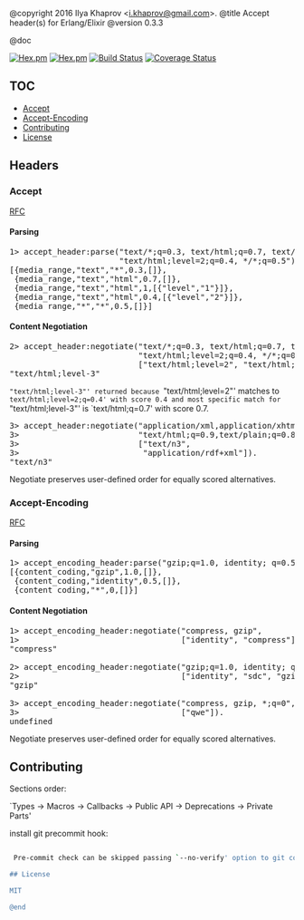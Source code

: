 @copyright 2016 Ilya Khaprov <<i.khaprov@gmail.com>>.
@title Accept header(s) for Erlang/Elixir
@version 0.3.3

@doc

[![Hex.pm](https://img.shields.io/hexpm/v/accept.svg?maxAge=2592000?style=plastic)](https://hex.pm/packages/accept)
[![Hex.pm](https://img.shields.io/hexpm/dt/accept.svg?maxAge=2592000)](https://hex.pm/packages/accept)
[![Build Status](https://travis-ci.org/deadtrickster/accept.svg?branch=version-3)](https://travis-ci.org/deadtrickster/accept)
[![Coverage Status](https://coveralls.io/repos/github/deadtrickster/accept/badge.svg?branch=master)](https://coveralls.io/github/deadtrickster/accept?branch=master)

## TOC
 - [Accept](#accept-header)
 - [Accept-Encoding](#accept-encoding-header) 
 - [Contributing](#contributing)
 - [License](#license)

## Headers

### Accept

[RFC](https://tools.ietf.org/html/rfc7231#section-5.3.2)

#### Parsing

<pre lang="erlang">
1> accept_header:parse("text/*;q=0.3, text/html;q=0.7, text/html;level=1,"
                       "text/html;level=2;q=0.4, */*;q=0.5").
[{media_range,"text","*",0.3,[]},
 {media_range,"text","html",0.7,[]},
 {media_range,"text","html",1,[{"level","1"}]},
 {media_range,"text","html",0.4,[{"level","2"}]},
 {media_range,"*","*",0.5,[]}]
</pre>

#### Content Negotiation

<pre lang="erlang">
2> accept_header:negotiate("text/*;q=0.3, text/html;q=0.7, text/html;level=1,"
                           "text/html;level=2;q=0.4, */*;q=0.5",
                           ["text/html;level=2", "text/html;level-3"]).
"text/html;level-3"
</pre>

`"text/html;level-3"' returned because `"text/html;level=2"' matches to
`text/html;level=2;q=0.4' with score 0.4 and most specific match for
`"text/html;level-3"' is `text/html;q=0.7' with score 0.7.

<pre lang="erlang">
3> accept_header:negotiate("application/xml,application/xhtml+xml,"
3>                         "text/html;q=0.9,text/plain;q=0.8,image/png,image/*;q=0.9,*/*;q=0.5",
3>                         ["text/n3",
3>                          "application/rdf+xml"]).
"text/n3"
</pre>

Negotiate preserves user-defined order for equally scored alternatives.

### Accept-Encoding 

[RFC](https://tools.ietf.org/html/rfc7231#section-5.3.4)

#### Parsing

<pre lang="erlang">
1> accept_encoding_header:parse("gzip;q=1.0, identity; q=0.5, *;q=0").
[{content_coding,"gzip",1.0,[]},
 {content_coding,"identity",0.5,[]},
 {content_coding,"*",0,[]}]
</pre>

#### Content Negotiation

<pre lang="erlang">
1> accept_encoding_header:negotiate("compress, gzip",
1>                                  ["identity", "compress"]).
"compress"

2> accept_encoding_header:negotiate("gzip;q=1.0, identity; q=0.5, *;q=0",
2>                                  ["identity", "sdc", "gzip", "compress"]).
"gzip"

3> accept_encoding_header:negotiate("compress, gzip, *;q=0",
3>                                  ["qwe"]).
undefined
</pre>

Negotiate preserves user-defined order for equally scored alternatives.

## Contributing

Sections order:

`Types -> Macros -> Callbacks -> Public API -> Deprecations -> Private Parts'

install git precommit hook:

```./bin/pre-commit.sh install'''

 Pre-commit check can be skipped passing `--no-verify' option to git commit.

## License

MIT

@end


